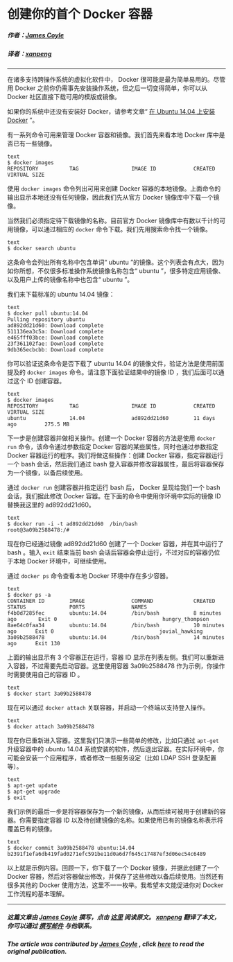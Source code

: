 # 创建你的首个 Docker 容器

##### 作者：[James Coyle](https://twitter.com/Jamescoyle_uk)

##### 译者：[xanpeng](https://github.com/xanpeng)

***

在诸多支持跨操作系统的虚拟化软件中， Docker 很可能是最为简单易用的。尽管用 Docker 之前你仍需事先安装操作系统，但之后一切变得简单，你可以从 Docker 社区直接下载可用的模版或镜像。

如果你的系统中还没有安装好 Docker，请参考文章“ [在 Ubuntu 14.04 上安装 Docker](http://www.jamescoyle.net/how-to/1499-installing-docker-on-ubuntu-14-04) ”。

有一系列命令可用来管理 Docker 容器和镜像。我们首先来看本地 Docker 库中是否已有一些镜像。

```
text
$ docker images
REPOSITORY          TAG                 IMAGE ID            CREATED             VIRTUAL SIZE
```

使用 `docker images` 命令列出可用来创建 Docker 容器的本地镜像。上面命令的输出显示本地还没有任何镜像，因此我们先从官方 Docker 镜像库中下载一个镜像。

当然我们必须指定待下载镜像的名称。目前官方 Docker 镜像库中有数以千计的可用镜像，可以通过相应的 `docker` 命令下载。我们先用搜索命令找一个镜像。

```
text
$ docker search ubuntu
```

这条命令会列出所有名称中包含单词“ ubuntu ”的镜像。这个列表会有点大，因为如你所想，不仅很多标准操作系统镜像名称包含“ ubuntu ”，很多特定应用镜像、以及用户上传的镜像名称中也包含“ ubuntu ”。

我们来下载标准的 ubuntu 14.04 镜像：

```
text
$ docker pull ubuntu:14.04
Pulling repository ubuntu
ad892dd21d60: Download complete
511136ea3c5a: Download complete
e465fff03bce: Download complete
23f361102fae: Download complete
9db365ecbcbb: Download complete
```

你可以验证这条命令是否下载了 ubuntu 14.04 的镜像文件，验证方法是使用前面提及的 `docker images` 命令。请注意下面验证结果中的镜像 ID ，我们后面可以通过这个 ID 创建容器。

```
text
$ docker images
REPOSITORY          TAG                 IMAGE ID            CREATED             VIRTUAL SIZE
ubuntu              14.04               ad892dd21d60        11 days ago         275.5 MB
```

下一步是创建容器并做相关操作。创建一个 Docker 容器的方法是使用 `docker run` 命令，该命令通过参数指定 Docker 容器的某些属性，同时也通过参数指定 Docker 容器运行的程序。我们将做这些操作：创建 Docker 容器，指定容器运行一个 bash 会话，然后我们通过 bash 登入容器并修改容器属性，最后将容器保存为一个镜像，以备后续使用。

通过 `docker run` 创建容器并指定运行 bash 后， Docker 呈现给我们一个 bash 会话，我们据此修改 Docker 容器。在下面的命令中使用你环境中实际的镜像 ID 替换我这里的 ad892dd21d60。

```
text
$ docker run -i -t ad892dd21d60  /bin/bash
root@3a09b2588478:/#
```

现在你已经通过镜像 ad892dd21d60 创建了一个 Docker 容器，并在其中运行了 bash 。输入 `exit` 结束当前 bash 会话后容器会停止运行，不过对应的容器仍位于本地 Docker 环境中，可继续使用。

通过 `docker ps` 命令查看本地 Docker 环境中存在多少容器。

```
text
$ docker ps -a
CONTAINER ID        IMAGE               COMMAND             CREATED             STATUS              PORTS               NAMES
f4b0d7285fec        ubuntu:14.04        /bin/bash           8 minutes ago       Exit 0                                  hungry_thompson
8ae64c0faa34        ubuntu:14.04        /bin/bash           10 minutes ago      Exit 0                                  jovial_hawking
3a09b2588478        ubuntu:14.04        /bin/bash           14 minutes ago      Exit 130   
```

上面的输出显示有 3 个容器正在运行，容器 ID 显示在列表左侧。我们可以重新进入容器，不过需要先启动容器。这里使用容器 3a09b2588478 作为示例，你操作时需要使用自己的容器 ID 。

```
text
$ docker start 3a09b2588478
```

现在可以通过 `docker attach` 关联容器，并启动一个终端以支持登入操作。

```
text
$ docker attach 3a09b2588478
```

现在你已重新进入容器。这里我们只演示一些简单的修改，比如只通过 `apt-get` 升级容器中的 ubuntu 14.04 系统安装的软件，然后退出容器。在实际环境中，你可能会安装一个应用程序，或者修改一些服务设定（比如 LDAP SSH 登录配置等）。

```
text
$ apt-get update
$ apt-get upgrade
$ exit
```

我们示例的最后一步是将容器保存为一个新的镜像，从而后续可被用于创建新的容器。你需要指定容器 ID 以及待创建镜像的名称。如果使用已有的镜像名称表示将覆盖已有的镜像。

```
text
$ docker commit 3a09b2588478 ubuntu:14.04
b2391f1efa6db419fad0271efc591be11d0a6d7f645c17487ef3d06ec54c6489
```

以上就是示例内容。回顾一下，你下载了一个 Docker 镜像，并据此创建了一个 Docker 容器，然后对容器做出修改，并保存了这些修改以备后续使用。当然还有很多其他的 Docker 使用方法，这里不一一枚举。我希望本文能促进你对 Docker 工作流程的基本理解。

***

##### 这篇文章由 [James Coyle](https://twitter.com/Jamescoyle_uk) 撰写，点击 [这里](http://www.jamescoyle.net/how-to/1503-create-your-first-docker-container) 阅读原文。 [xanpeng](https://github.com/xanpeng) 翻译了本文，你可以通过 [撰写邮件](mailto:xanpeng@gmail.com) 与他联系。

##### The article was contributed by [James Coyle](https://twitter.com/Jamescoyle_uk) , click [here](http://www.jamescoyle.net/how-to/1503-create-your-first-docker-container) to read the original publication. 
